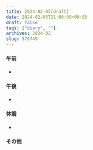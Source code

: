 ```yaml
---
title: 2024-02-05[draft]
date: 2024-02-05T21:00:00+09:00
draft: false
tags: ["diary", ""]
archives: 2024-02
slug: 576749
---
```

#### 午前
- 
#### 午後
- 
#### 体調
- 
#### その他